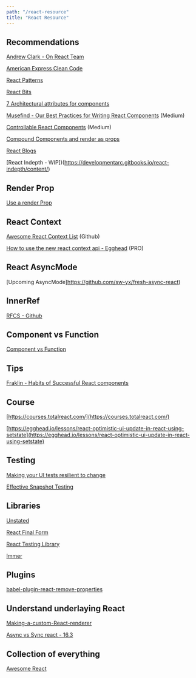 ```yaml
---
path: "/react-resource"
title: "React Resource"
---
```


## Recommendations

[Andrew Clark - On React Team](https://pbs.twimg.com/media/DYXlkUnVQAE--gD.jpg)

[American Express Clean Code](http://americanexpress.io/clean-code-dirty-code/)

[React Patterns](https://github.com/planningcenter/react-patterns/blob/master/README.md)

[React Bits](https://vasanthk.gitbooks.io/react-bits/)

[7 Architectural attributes for components](/https://dmitripavlutin.com/7-architectural-attributes-of-a-reliable-react-component/)

[Musefind - Our Best Practices for Writing React Components](https://engineering.musefind.com/our-best-practices-for-writing-react-components-dec3eb5c3fc8) \(Medium\)

[Controllable React Components](https://medium.com/myheritage-engineering/how-controllable-react-components-maximize-reusability-86e3d233fa8e) \(Medium\)

[Compound Components and render as props](http://frontendgirl.com/playgrounds-for-react-patterns-compound-components-and-render-as-a-props/)

[React Blogs](https://blog.instabug.com/2018/02/react-blogs/)

[React Indepth - WIP])(https://developmentarc.gitbooks.io/react-indepth/content/)

## Render Prop

[Use a render Prop ](https://cdb.reacttraining.com/use-a-render-prop-50de598f11ce)

## React Context

[Awesome React Context List](https://github.com/diegohaz/awesome-react-context) \(Github\)

[How to use the new react context api - Egghead](https://egghead.io/lessons/react-use-the-new-react-context-api) \(PRO\)

## React AsyncMode

[Upcoming AsyncMode]https://github.com/sw-yx/fresh-async-react)


## InnerRef

[RFCS - Github](https://github.com/reactjs/rfcs/pull/30)


## Component vs Function

[Component vs Function](https://t.co/oL6YJjYqbk)

## Tips

[Fraklin - Habits of Successful React components](https://javascriptplayground.com/habits-of-successful-react-components/)

## Course

[https://courses.totalreact.com/](https://courses.totalreact.com/)

[https://egghead.io/lessons/react-optimistic-ui-update-in-react-using-setstate](https://egghead.io/lessons/react-optimistic-ui-update-in-react-using-setstate)


## Testing 

[Making your UI tests resilient to change](https://blog.kentcdodds.com/making-your-ui-tests-resilient-to-change-d37a6ee37269)

[Effective Snapshot Testing](https://blog.kentcdodds.com/effective-snapshot-testing-e0d1a2c28eca)

## Libraries

[Unstated](https://github.com/jamiebuilds/unstated)

[React Final Form](https://github.com/final-form/react-final-form#-react-final-form)

[React Testing Library](https://github.com/kentcdodds/react-testing-library)

[Immer](https://github.com/mweststrate/immer)


## Plugins 

[babel-plugin-react-remove-properties](https://github.com/oliviertassinari/babel-plugin-react-remove-properties)

## Understand underlaying React

[Making-a-custom-React-renderer](https://github.com/nitin42/Making-a-custom-React-renderer/blob/master/part-one.md)

[Async vs Sync react - 16.3](https://twitter.com/acdlite/status/977291318324948992)

## Collection of everything

[Awesome React](https://github.com/enaqx/awesome-react)
